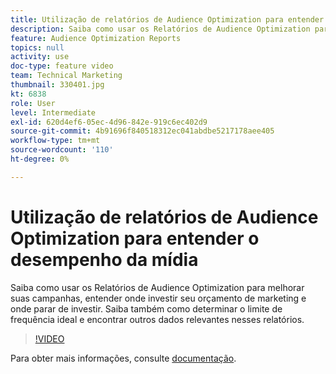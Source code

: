 ```yaml
---
title: Utilização de relatórios de Audience Optimization para entender o desempenho da mídia
description: Saiba como usar os Relatórios de Audience Optimization para melhorar suas campanhas, entender onde investir seu orçamento de marketing e onde parar de investir. Saiba também como determinar o limite de frequência ideal e encontrar outros dados relevantes nesses relatórios.
feature: Audience Optimization Reports
topics: null
activity: use
doc-type: feature video
team: Technical Marketing
thumbnail: 330401.jpg
kt: 6838
role: User
level: Intermediate
exl-id: 620d4ef6-05ec-4d96-842e-919c6ec402d9
source-git-commit: 4b91696f840518312ec041abdbe5217178aee405
workflow-type: tm+mt
source-wordcount: '110'
ht-degree: 0%

---
```


# Utilização de relatórios de Audience Optimization para entender o desempenho da mídia

Saiba como usar os Relatórios de Audience Optimization para melhorar suas campanhas, entender onde investir seu orçamento de marketing e onde parar de investir. Saiba também como determinar o limite de frequência ideal e encontrar outros dados relevantes nesses relatórios.

>[!VIDEO](https://video.tv.adobe.com/v/330401/?quality=12&learn=on)

Para obter mais informações, consulte [documentação](https://experienceleague.adobe.com/docs/audience-manager/user-guide/reporting/audience-optimization-reports/audience-optimization-reports.html#reporting).
